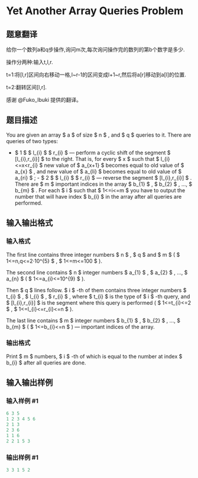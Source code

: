 # Yet Another Array Queries Problem

## 题意翻译

给你一个数列a和q步操作,询问m次,每次询问操作完的数列的第b个数字是多少.

操作分两种:输入t,l,r.

t=1:将[l,r]区间向右移动一格,l~r-1的区间变成l+1~r,然后将a[r]移动到a[l]的位置.

t=2:翻转区间[l,r].

感谢 @Fuko_Ibuki 提供的翻译。

## 题目描述

You are given an array $ a $ of size $ n $ , and $ q $ queries to it. There are queries of two types:

- $ 1 $ $ l_{i} $ $ r_{i} $ — perform a cyclic shift of the segment $ [l_{i},r_{i}] $ to the right. That is, for every $ x $ such that $ l_{i}<=x<r_{i} $ new value of $ a_{x+1} $ becomes equal to old value of $ a_{x} $ , and new value of $ a_{li} $ becomes equal to old value of $ a_{ri} $ ; - $ 2 $ $ l_{i} $ $ r_{i} $ — reverse the segment $ [l_{i},r_{i}] $ . There are $ m $ important indices in the array $ b_{1} $ , $ b_{2} $ , ..., $ b_{m} $ . For each $ i $ such that $ 1<=i<=m $ you have to output the number that will have index $ b_{i} $ in the array after all queries are performed.

## 输入输出格式

### 输入格式

The first line contains three integer numbers $ n $ , $ q $ and $ m $ ( $ 1<=n,q<=2·10^{5} $ , $ 1<=m<=100 $ ).

The second line contains $ n $ integer numbers $ a_{1} $ , $ a_{2} $ , ..., $ a_{n} $ ( $ 1<=a_{i}<=10^{9} $ ).

Then $ q $ lines follow. $ i $ -th of them contains three integer numbers $ t_{i} $ , $ l_{i} $ , $ r_{i} $ , where $ t_{i} $ is the type of $ i $ -th query, and $ [l_{i},r_{i}] $ is the segment where this query is performed ( $ 1<=t_{i}<=2 $ , $ 1<=l_{i}<=r_{i}<=n $ ).

The last line contains $ m $ integer numbers $ b_{1} $ , $ b_{2} $ , ..., $ b_{m} $ ( $ 1<=b_{i}<=n $ ) — important indices of the array.

### 输出格式

Print $ m $ numbers, $ i $ -th of which is equal to the number at index $ b_{i} $ after all queries are done.

## 输入输出样例

### 输入样例 #1

```cpp
6 3 5
1 2 3 4 5 6
2 1 3
2 3 6
1 1 6
2 2 1 5 3

```
### 输出样例 #1

```cpp
3 3 1 5 2 

```
